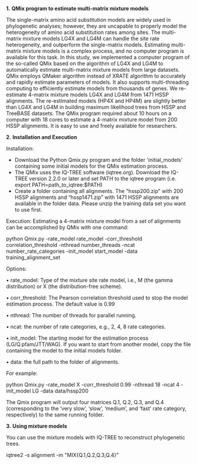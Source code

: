 **1.**	**QMix program to estimate multi-matrix mixture models**

The single-matrix amino acid substitution models are widely used in phylogenetic analyses; however, they are uncapable to properly model the heterogeneity of amino acid substitution rates among sites. The multi-matrix mixture models LG4X and LG4M can handle the site rate heterogeneity, and outperform the single-matrix models. Estimating multi-matrix mixture models is a complex process, and no computer program is available for this task. In this study, we implemented a computer program of the so-called QMix based on the algorithm of LG4X and LG4M to automatically estimate multi-matrix mixture models from large datasets. QMix employs QMaker algorithm instead of XRATE algorithm to accurately and rapidly estimate parameters of models. It also supports multi-threading computing to efficiently estimate models from thousands of genes. We re-estimate 4-matrix mixture models LG4X and LG4M from 1471 HSSP alignments. The re-estimated models (HP4X and HP4M) are slightly better than LG4X and LG4M in building maximum likelihood trees from HSSP and TreeBASE datasets. The QMix program required about 10 hours on a computer with 18 cores to estimate a 4-matrix mixture model from 200 HSSP alignments. It is easy to use and freely available for researchers.

**2.**	**Installation and Execution**

Installation:

-	Download the Python Qmix.py program and the folder 'initial_models' containing some initial models for the QMix estimation process.
-	The QMix uses the IQ-TREE software (iqtree.org). Download the IQ-TREE version 2.2.0 or later and set PATH to the iqtree program (i.e. export PATH=path_to_iqtree:$PATH)
-	Create a folder containing all alignments. The "hssp200.zip" with 200 HSSP alignments and “hssp1471.zip” with 1471 HSSP alignments are available in the folder data. Please unzip the training data set you want to use first.

Execution:  Estimating a 4-matrix mixture model from a set of alignments can be accomplished by QMix with one command:

 python Qmix.py -rate_model rate_model -corr_threshold correlation_threshold -nthread number_threads -ncat number_rate_categories -init_model start_model -data training_alignment_set

Options:

•	rate_model: Type of the mixture site rate model, i.e., M (the gamma distribution) or X (the distribution-free scheme).

•	corr_threshold: The Pearson correlation threshold used to stop the model estimation process. The default value is 0.99

•	nthread: The number of threads for parallel running.

•	ncat: the number of rate categories, e.g., 2, 4, 8 rate categories.

•	init_model: The starting model for the estimation process (LG/Q.pfam/JTT/WAG). If you want to start from another model, copy the file containing the model to the initial models folder.

•	data: the full path to the folder of alignments.


  For example: 
  
  python Qmix.py -rate_model X -corr_threshold 0.99 -nthread 18 -ncat 4 -init_model LG -data data/hssp200

The Qmix program will output four matrices Q.1, Q.2, Q.3, and Q.4 (corresponding to the ‘very slow’, ‘slow’, ‘medium’, and ‘fast’ rate category, respectively) to the same running folder.

**3.**	**Using mixture models**

You can use the mixture models with IQ-TREE to reconstruct phylogenetic trees.

  iqtree2 -s alignment -m "MIX{Q.1,Q.2,Q.3,Q.4}"
